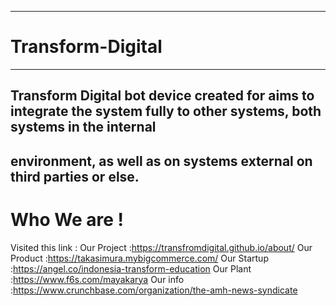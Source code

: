 __________________
# Transform-Digital
***
## Transform Digital  bot device created for aims to integrate the system fully to other systems, both systems in the internal 
environment, as well as on systems external on third parties or else. 
---
# Who We are !
Visited this link : 
Our Project :https://transfromdigital.github.io/about/
Our Product :https://takasimura.mybigcommerce.com/
Our Startup :https://angel.co/indonesia-transform-education
Our Plant   :https://www.f6s.com/mayakarya
Our info    :https://www.crunchbase.com/organization/the-amh-news-syndicate
